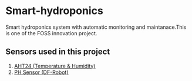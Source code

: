 # Smart-hydroponics
Smart hydroponics system with automatic monitoring and maintanace.This is one of the FOSS innovation project.

## Sensors used in this project
1. [AHT24 (Temperature & Humidity)](https://raw.githubusercontent.com/MMS731/Smart-hydroponics/manudev/sensors/aht24_arduino/readAHT20.ino)
2. [PH Sensor (DF-Robot)](https://raw.githubusercontent.com/MMS731/Smart-hydroponics/manudev/sensors/PHSENSOR/PHSENSOR.ino)